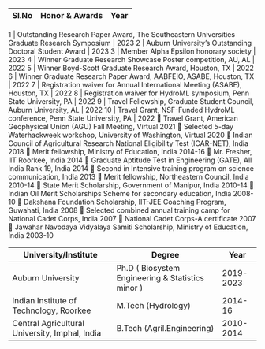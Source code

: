 Sl.No | Honor & Awards | Year
--- | --- | --- 

1 | Outstanding Research Paper Award, The Southeastern Universities Graduate Research Symposium | 2023
2 | Auburn University’s Outstanding Doctoral Student Award |	2023
3 | Member Alpha Epsilon honorary society	| 2023
4 | Winner Graduate Research Showcase Poster competition, AU, AL | 2022
5 | Winner Boyd-Scott Graduate Research Award, Houston, TX 	 | 2022
6 | Winner Graduate Research Paper Award, AABFEIO, ASABE, Houston, TX | 2022
7 | Registration waiver for Annual International Meeting (ASABE), Houston, TX | 2022
8 | Registration waiver for HydroML symposium, Penn State University, PA | 2022
9 | Travel Fellowship, Graduate Student Council, Auburn University, AL | 2022 
10 | Travel Grant, NSF-Funded HydroML conference, Penn State University, PA  |   2022
	Travel Grant, American Geophysical Union (AGU) Fall Meeting, Virtual                              2021
	Selected 5-day Waterhackweek workshop, University of Washington, Virtual                            2020
	Indian Council of Agricultural Research National Eligibility Test (ICAR-NET), India               2018
	Merit fellowship, Ministry of Education, India                                                                   2014-16
	Mr. Fresher, IIT Roorkee, India                                                                                                2014
	Graduate Aptitude Test in Engineering (GATE), All India Rank 19, India        	                2014
	Second in Intensive training program on science communication, India                                 2013
	Merit fellowship, Northeastern Council, India                                                                    2010-14
	State Merit Scholarship, Government of Manipur, India                                                    2010-14
	Indian Oil Merit Scholarships Scheme for secondary education, India                               2008-10
	Dakshana Foundation Scholarship, IIT-JEE Coaching Program, Guwahati, India                  2008
	Selected combined annual training camp for National Cadet Corps, India                               2007
	National Cadet Corps-A certificate                                                                                           2007
	Jawahar Navodaya Vidyalaya Samiti Scholarship, Ministry of Education, India               2003-10


University/Institute | Degree| Year
--- | --- | --- 
Auburn University | Ph.D ( Biosystem Engineering & Statistics minor ) | 2019-2023
Indian Institute of Technology, Roorkee | M.Tech (Hydrology) | 2014-16 
Central Agricultural University, Imphal, India | B.Tech (Agril.Engineering) | 2010-2014 
